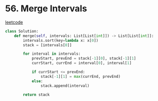 # 56. Merge Intervals
[leetcode](https://leetcode.com/problems/merge-intervals/description/)

```python
class Solution:
    def merge(self, intervals: List[List[int]]) -> List[List[int]]:
        intervals.sort(key=lambda x: x[0])
        stack = [intervals[0]]

        for interval in intervals:
            prevStart, prevEnd = stack[-1][0], stack[-1][1]
            currStart, currEnd = interval[0], interval[1]

            if currStart <= prevEnd:
                stack[-1][1] = max(currEnd, prevEnd)
            else:
                stack.append(interval)

        return stack
```